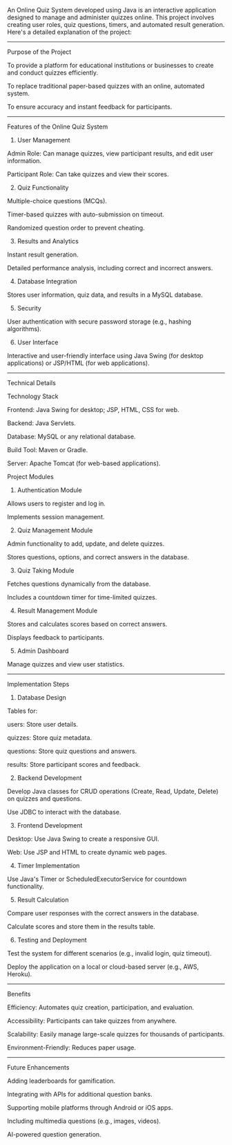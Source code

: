 An Online Quiz System developed using Java is an interactive application designed to manage and administer quizzes online. This project involves creating user roles, quiz questions, timers, and automated result generation. Here's a detailed explanation of the project:


---

Purpose of the Project

To provide a platform for educational institutions or businesses to create and conduct quizzes efficiently.

To replace traditional paper-based quizzes with an online, automated system.

To ensure accuracy and instant feedback for participants.



---

Features of the Online Quiz System

1. User Management

Admin Role: Can manage quizzes, view participant results, and edit user information.

Participant Role: Can take quizzes and view their scores.



2. Quiz Functionality

Multiple-choice questions (MCQs).

Timer-based quizzes with auto-submission on timeout.

Randomized question order to prevent cheating.



3. Results and Analytics

Instant result generation.

Detailed performance analysis, including correct and incorrect answers.



4. Database Integration

Stores user information, quiz data, and results in a MySQL database.



5. Security

User authentication with secure password storage (e.g., hashing algorithms).



6. User Interface

Interactive and user-friendly interface using Java Swing (for desktop applications) or JSP/HTML (for web applications).





---

Technical Details

Technology Stack

Frontend: Java Swing for desktop; JSP, HTML, CSS for web.

Backend: Java Servlets.

Database: MySQL or any relational database.

Build Tool: Maven or Gradle.

Server: Apache Tomcat (for web-based applications).


Project Modules

1. Authentication Module

Allows users to register and log in.

Implements session management.



2. Quiz Management Module

Admin functionality to add, update, and delete quizzes.

Stores questions, options, and correct answers in the database.



3. Quiz Taking Module

Fetches questions dynamically from the database.

Includes a countdown timer for time-limited quizzes.



4. Result Management Module

Stores and calculates scores based on correct answers.

Displays feedback to participants.



5. Admin Dashboard

Manage quizzes and view user statistics.





---

Implementation Steps

1. Database Design

Tables for:

users: Store user details.

quizzes: Store quiz metadata.

questions: Store quiz questions and answers.

results: Store participant scores and feedback.




2. Backend Development

Develop Java classes for CRUD operations (Create, Read, Update, Delete) on quizzes and questions.

Use JDBC to interact with the database.



3. Frontend Development

Desktop: Use Java Swing to create a responsive GUI.

Web: Use JSP and HTML to create dynamic web pages.



4. Timer Implementation

Use Java's Timer or ScheduledExecutorService for countdown functionality.



5. Result Calculation

Compare user responses with the correct answers in the database.

Calculate scores and store them in the results table.



6. Testing and Deployment

Test the system for different scenarios (e.g., invalid login, quiz timeout).

Deploy the application on a local or cloud-based server (e.g., AWS, Heroku).





---

Benefits

Efficiency: Automates quiz creation, participation, and evaluation.

Accessibility: Participants can take quizzes from anywhere.

Scalability: Easily manage large-scale quizzes for thousands of participants.

Environment-Friendly: Reduces paper usage.



---

Future Enhancements

Adding leaderboards for gamification.

Integrating with APIs for additional question banks.

Supporting mobile platforms through Android or iOS apps.

Including multimedia questions (e.g., images, videos).

AI-powered question generation.

